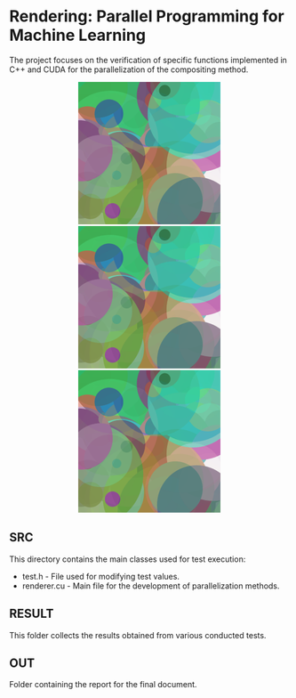 # Rendering: Parallel Programming for Machine Learning
The project focuses on the verification of specific functions implemented in C++ and CUDA for the parallelization of the compositing method.

<p align="center">
  <img src="results/img/seq/3000.png" alt="Test Result with 10000 planes" width="256" height="256">
  <img src="results/img/par/3000.png" alt="Test Result with 10000 planes" width="256" height="256">
  <img src="results/img/cuda/3000.png" alt="Test Result with 10000 planes" width="256" height="256">
</p>

## SRC
This directory contains the main classes used for test execution:
* test.h - File used for modifying test values.
* renderer.cu - Main file for the development of parallelization methods.

## RESULT
This folder collects the results obtained from various conducted tests.

## OUT
Folder containing the report for the final document.
